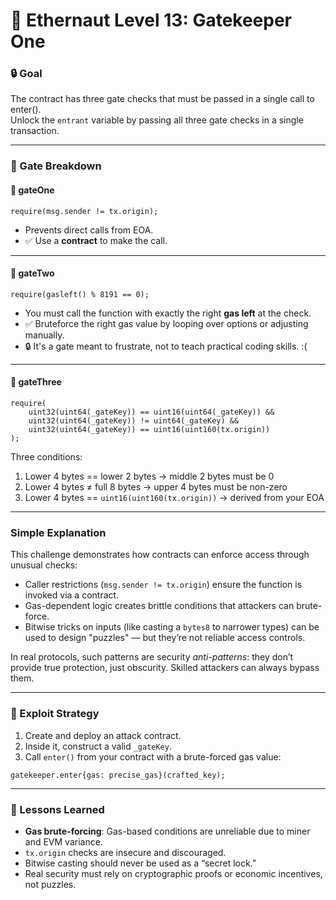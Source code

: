 # 🧩 Ethernaut Level 13: Gatekeeper One
### 🔒 Goal

The contract has three gate checks that must be passed in a single call to enter().  
Unlock the `entrant` variable by passing all three gate checks in a single transaction.

---
### 🚪 Gate Breakdown
#### 🛑 gateOne
```solidity
require(msg.sender != tx.origin);
```
- Prevents direct calls from EOA.
- ✅ Use a **contract** to make the call.
---

#### 🛑 gateTwo
```solidity
require(gasleft() % 8191 == 0);
```
- You must call the function with exactly the right **gas left** at the check.
- ✅ Bruteforce the right gas value by looping over options or adjusting manually.
- 🔒 It's a gate meant to frustrate, not to teach practical coding skills. :(
---

#### 🛑 gateThree
```solidity
require(
    uint32(uint64(_gateKey)) == uint16(uint64(_gateKey)) &&
    uint32(uint64(_gateKey)) != uint64(_gateKey) &&
    uint32(uint64(_gateKey)) == uint16(uint160(tx.origin))
);
```
Three conditions:
1. Lower 4 bytes == lower 2 bytes → middle 2 bytes must be 0
2. Lower 4 bytes ≠ full 8 bytes → upper 4 bytes must be non-zero
3. Lower 4 bytes == `uint16(uint160(tx.origin))` → derived from your EOA
---
### Simple Explanation
This challenge demonstrates how contracts can enforce access through unusual checks:
- Caller restrictions (`msg.sender != tx.origin`) ensure the function is invoked via a contract.
- Gas-dependent logic creates brittle conditions that attackers can brute-force.
- Bitwise tricks on inputs (like casting a `bytes8` to narrower types) can be used to design "puzzles" — but they’re not reliable access controls.

In real protocols, such patterns are security _anti-patterns_: they don’t provide true protection, just obscurity. Skilled attackers can always bypass them.

---
### 🧠 Exploit Strategy
1. Create and deploy an attack contract.
2. Inside it, construct a valid `_gateKey`.
3. Call `enter()` from your contract with a brute-forced gas value:
```solidity
gatekeeper.enter{gas: precise_gas}(crafted_key);
```
---
### 🧪 Lessons Learned
- **Gas brute-forcing**: Gas-based conditions are unreliable due to miner and EVM variance.
- `tx.origin` checks are insecure and discouraged.
- Bitwise casting should never be used as a “secret lock.”
- Real security must rely on cryptographic proofs or economic incentives, not puzzles.

